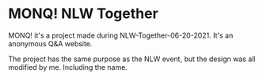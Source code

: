 # MONQ! NLW Together
  MONQ! it's a project made during NLW-Together-06-20-2021. It's an anonymous Q&A website. 
  
  The project has the same purpose as the NLW event, but the design was all modified by me. Including the name.
